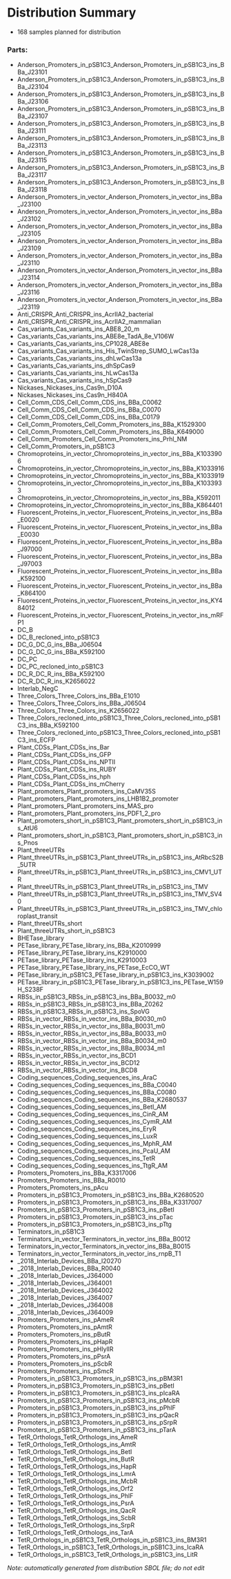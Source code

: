 # Distribution Summary

- 168 samples planned for distribution

### Parts:

- Anderson_Promoters_in_pSB1C3_Anderson_Promoters_in_pSB1C3_ins_BBa_J23101
- Anderson_Promoters_in_pSB1C3_Anderson_Promoters_in_pSB1C3_ins_BBa_J23104
- Anderson_Promoters_in_pSB1C3_Anderson_Promoters_in_pSB1C3_ins_BBa_J23106
- Anderson_Promoters_in_pSB1C3_Anderson_Promoters_in_pSB1C3_ins_BBa_J23107
- Anderson_Promoters_in_pSB1C3_Anderson_Promoters_in_pSB1C3_ins_BBa_J23111
- Anderson_Promoters_in_pSB1C3_Anderson_Promoters_in_pSB1C3_ins_BBa_J23113
- Anderson_Promoters_in_pSB1C3_Anderson_Promoters_in_pSB1C3_ins_BBa_J23115
- Anderson_Promoters_in_pSB1C3_Anderson_Promoters_in_pSB1C3_ins_BBa_J23117
- Anderson_Promoters_in_pSB1C3_Anderson_Promoters_in_pSB1C3_ins_BBa_J23118
- Anderson_Promoters_in_vector_Anderson_Promoters_in_vector_ins_BBa_J23100
- Anderson_Promoters_in_vector_Anderson_Promoters_in_vector_ins_BBa_J23102
- Anderson_Promoters_in_vector_Anderson_Promoters_in_vector_ins_BBa_J23105
- Anderson_Promoters_in_vector_Anderson_Promoters_in_vector_ins_BBa_J23109
- Anderson_Promoters_in_vector_Anderson_Promoters_in_vector_ins_BBa_J23110
- Anderson_Promoters_in_vector_Anderson_Promoters_in_vector_ins_BBa_J23114
- Anderson_Promoters_in_vector_Anderson_Promoters_in_vector_ins_BBa_J23116
- Anderson_Promoters_in_vector_Anderson_Promoters_in_vector_ins_BBa_J23119
- Anti_CRISPR_Anti_CRISPR_ins_AcrIIA2_bacterial
- Anti_CRISPR_Anti_CRISPR_ins_AcrIIA2_mammalian
- Cas_variants_Cas_variants_ins_ABE8_20_m
- Cas_variants_Cas_variants_ins_ABE8e_TadA_8e_V106W
- Cas_variants_Cas_variants_ins_CP1028_ABE8e
- Cas_variants_Cas_variants_ins_His_TwinStrep_SUMO_LwCas13a
- Cas_variants_Cas_variants_ins_dhLwCas13a
- Cas_variants_Cas_variants_ins_dhSpCas9
- Cas_variants_Cas_variants_ins_hLwCas13a
- Cas_variants_Cas_variants_ins_hSpCas9
- Nickases_Nickases_ins_Cas9n_D10A
- Nickases_Nickases_ins_Cas9n_H840A
- Cell_Comm_CDS_Cell_Comm_CDS_ins_BBa_C0062
- Cell_Comm_CDS_Cell_Comm_CDS_ins_BBa_C0070
- Cell_Comm_CDS_Cell_Comm_CDS_ins_BBa_C0179
- Cell_Comm_Promoters_Cell_Comm_Promoters_ins_BBa_K1529300
- Cell_Comm_Promoters_Cell_Comm_Promoters_ins_BBa_K649000
- Cell_Comm_Promoters_Cell_Comm_Promoters_ins_Prhl_NM
- Cell_Comm_Promoters_in_pSB1C3
- Chromoproteins_in_vector_Chromoproteins_in_vector_ins_BBa_K1033906
- Chromoproteins_in_vector_Chromoproteins_in_vector_ins_BBa_K1033916
- Chromoproteins_in_vector_Chromoproteins_in_vector_ins_BBa_K1033919
- Chromoproteins_in_vector_Chromoproteins_in_vector_ins_BBa_K1033933
- Chromoproteins_in_vector_Chromoproteins_in_vector_ins_BBa_K592011
- Chromoproteins_in_vector_Chromoproteins_in_vector_ins_BBa_K864401
- Fluorescent_Proteins_in_vector_Fluorescent_Proteins_in_vector_ins_BBa_E0020
- Fluorescent_Proteins_in_vector_Fluorescent_Proteins_in_vector_ins_BBa_E0030
- Fluorescent_Proteins_in_vector_Fluorescent_Proteins_in_vector_ins_BBa_J97000
- Fluorescent_Proteins_in_vector_Fluorescent_Proteins_in_vector_ins_BBa_J97003
- Fluorescent_Proteins_in_vector_Fluorescent_Proteins_in_vector_ins_BBa_K592100
- Fluorescent_Proteins_in_vector_Fluorescent_Proteins_in_vector_ins_BBa_K864100
- Fluorescent_Proteins_in_vector_Fluorescent_Proteins_in_vector_ins_KY484012
- Fluorescent_Proteins_in_vector_Fluorescent_Proteins_in_vector_ins_mRFP1
- DC_B
- DC_B_recloned_into_pSB1C3
- DC_G_DC_G_ins_BBa_J06504
- DC_G_DC_G_ins_BBa_K592100
- DC_PC
- DC_PC_recloned_into_pSB1C3
- DC_R_DC_R_ins_BBa_K592100
- DC_R_DC_R_ins_K2656022
- Interlab_NegC
- Three_Colors_Three_Colors_ins_BBa_E1010
- Three_Colors_Three_Colors_ins_BBa_J06504
- Three_Colors_Three_Colors_ins_K2656022
- Three_Colors_recloned_into_pSB1C3_Three_Colors_recloned_into_pSB1C3_ins_BBa_K592100
- Three_Colors_recloned_into_pSB1C3_Three_Colors_recloned_into_pSB1C3_ins_ECFP
- Plant_CDSs_Plant_CDSs_ins_Bar
- Plant_CDSs_Plant_CDSs_ins_GFP
- Plant_CDSs_Plant_CDSs_ins_NPTII
- Plant_CDSs_Plant_CDSs_ins_RUBY
- Plant_CDSs_Plant_CDSs_ins_hph
- Plant_CDSs_Plant_CDSs_ins_mCherry
- Plant_promoters_Plant_promoters_ins_CaMV35S
- Plant_promoters_Plant_promoters_ins_LHB1B2_promoter
- Plant_promoters_Plant_promoters_ins_MAS_pro
- Plant_promoters_Plant_promoters_ins_PDF1_2_pro
- Plant_promoters_short_in_pSB1C3_Plant_promoters_short_in_pSB1C3_ins_AtU6
- Plant_promoters_short_in_pSB1C3_Plant_promoters_short_in_pSB1C3_ins_Pnos
- Plant_threeUTRs
- Plant_threeUTRs_in_pSB1C3_Plant_threeUTRs_in_pSB1C3_ins_AtRbcS2B_5UTR
- Plant_threeUTRs_in_pSB1C3_Plant_threeUTRs_in_pSB1C3_ins_CMV1_UTR
- Plant_threeUTRs_in_pSB1C3_Plant_threeUTRs_in_pSB1C3_ins_TMV
- Plant_threeUTRs_in_pSB1C3_Plant_threeUTRs_in_pSB1C3_ins_TMV_SV40
- Plant_threeUTRs_in_pSB1C3_Plant_threeUTRs_in_pSB1C3_ins_TMV_chloroplast_transit
- Plant_threeUTRs_short
- Plant_threeUTRs_short_in_pSB1C3
- BHETase_library
- PETase_library_PETase_library_ins_BBa_K2010999
- PETase_library_PETase_library_ins_K2910000
- PETase_library_PETase_library_ins_K2910003
- PETase_library_PETase_library_ins_PETase_EcCO_WT
- PETase_library_in_pSB1C3_PETase_library_in_pSB1C3_ins_K3039002
- PETase_library_in_pSB1C3_PETase_library_in_pSB1C3_ins_PETase_W159H_S238F
- RBSs_in_pSB1C3_RBSs_in_pSB1C3_ins_BBa_B0032_m0
- RBSs_in_pSB1C3_RBSs_in_pSB1C3_ins_BBa_Z0262
- RBSs_in_pSB1C3_RBSs_in_pSB1C3_ins_SpoVG
- RBSs_in_vector_RBSs_in_vector_ins_BBa_B0030_m0
- RBSs_in_vector_RBSs_in_vector_ins_BBa_B0031_m0
- RBSs_in_vector_RBSs_in_vector_ins_BBa_B0033_m0
- RBSs_in_vector_RBSs_in_vector_ins_BBa_B0034_m0
- RBSs_in_vector_RBSs_in_vector_ins_BBa_B0034_m1
- RBSs_in_vector_RBSs_in_vector_ins_BCD1
- RBSs_in_vector_RBSs_in_vector_ins_BCD12
- RBSs_in_vector_RBSs_in_vector_ins_BCD8
- Coding_sequences_Coding_sequences_ins_AraC
- Coding_sequences_Coding_sequences_ins_BBa_C0040
- Coding_sequences_Coding_sequences_ins_BBa_C0080
- Coding_sequences_Coding_sequences_ins_BBa_K2680537
- Coding_sequences_Coding_sequences_ins_BetI_AM
- Coding_sequences_Coding_sequences_ins_CinR_AM
- Coding_sequences_Coding_sequences_ins_CymR_AM
- Coding_sequences_Coding_sequences_ins_EryR
- Coding_sequences_Coding_sequences_ins_LuxR
- Coding_sequences_Coding_sequences_ins_MphR_AM
- Coding_sequences_Coding_sequences_ins_PcaU_AM
- Coding_sequences_Coding_sequences_ins_TetR
- Coding_sequences_Coding_sequences_ins_TtgR_AM
- Promoters_Promoters_ins_BBa_K3317006
- Promoters_Promoters_ins_BBa_R0010
- Promoters_Promoters_ins_pAcu
- Promoters_in_pSB1C3_Promoters_in_pSB1C3_ins_BBa_K2680520
- Promoters_in_pSB1C3_Promoters_in_pSB1C3_ins_BBa_K3317007
- Promoters_in_pSB1C3_Promoters_in_pSB1C3_ins_pBetI
- Promoters_in_pSB1C3_Promoters_in_pSB1C3_ins_pTac
- Promoters_in_pSB1C3_Promoters_in_pSB1C3_ins_pTtg
- Terminators_in_pSB1C3
- Terminators_in_vector_Terminators_in_vector_ins_BBa_B0012
- Terminators_in_vector_Terminators_in_vector_ins_BBa_B0015
- Terminators_in_vector_Terminators_in_vector_ins_rnpB_T1
- _2018_Interlab_Devices_BBa_I20270
- _2018_Interlab_Devices_BBa_R0040
- _2018_Interlab_Devices_J364000
- _2018_Interlab_Devices_J364001
- _2018_Interlab_Devices_J364002
- _2018_Interlab_Devices_J364007
- _2018_Interlab_Devices_J364008
- _2018_Interlab_Devices_J364009
- Promoters_Promoters_ins_pAmeR
- Promoters_Promoters_ins_pAmtR
- Promoters_Promoters_ins_pButR
- Promoters_Promoters_ins_pHapR
- Promoters_Promoters_ins_pHlyllR
- Promoters_Promoters_ins_pPsrA
- Promoters_Promoters_ins_pScbR
- Promoters_Promoters_ins_pSmcR
- Promoters_in_pSB1C3_Promoters_in_pSB1C3_ins_pBM3R1
- Promoters_in_pSB1C3_Promoters_in_pSB1C3_ins_pBetI
- Promoters_in_pSB1C3_Promoters_in_pSB1C3_ins_pIcaRA
- Promoters_in_pSB1C3_Promoters_in_pSB1C3_ins_pMcbR
- Promoters_in_pSB1C3_Promoters_in_pSB1C3_ins_pPhlF
- Promoters_in_pSB1C3_Promoters_in_pSB1C3_ins_pQacR
- Promoters_in_pSB1C3_Promoters_in_pSB1C3_ins_pSrpR
- Promoters_in_pSB1C3_Promoters_in_pSB1C3_ins_pTarA
- TetR_Orthologs_TetR_Orthologs_ins_AmeR
- TetR_Orthologs_TetR_Orthologs_ins_AmtR
- TetR_Orthologs_TetR_Orthologs_ins_BetI
- TetR_Orthologs_TetR_Orthologs_ins_ButR
- TetR_Orthologs_TetR_Orthologs_ins_HapR
- TetR_Orthologs_TetR_Orthologs_ins_LmrA
- TetR_Orthologs_TetR_Orthologs_ins_McbR
- TetR_Orthologs_TetR_Orthologs_ins_Orf2
- TetR_Orthologs_TetR_Orthologs_ins_PhlF
- TetR_Orthologs_TetR_Orthologs_ins_PsrA
- TetR_Orthologs_TetR_Orthologs_ins_QacR
- TetR_Orthologs_TetR_Orthologs_ins_ScbR
- TetR_Orthologs_TetR_Orthologs_ins_SrpR
- TetR_Orthologs_TetR_Orthologs_ins_TarA
- TetR_Orthologs_in_pSB1C3_TetR_Orthologs_in_pSB1C3_ins_BM3R1
- TetR_Orthologs_in_pSB1C3_TetR_Orthologs_in_pSB1C3_ins_IcaRA
- TetR_Orthologs_in_pSB1C3_TetR_Orthologs_in_pSB1C3_ins_LitR

_Note: automatically generated from distribution SBOL file; do not edit_
